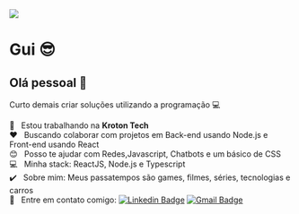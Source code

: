<img width="auto" src="https://i.imgur.com/Wpoh2dD.jpg">

# Gui :sunglasses:

## Olá pessoal :wave:
Curto demais criar soluções utilizando a programação :computer:

 :rocket:  &nbsp; Estou trabalhando na **Kroton Tech**
 <br/> :heart: &nbsp; Buscando colaborar com projetos em Back-end usando Node.js e Front-end usando React
 <br/> :blush: &nbsp; Posso te ajudar com Redes,Javascript, Chatbots e um básico de CSS
 <br/> :computer: &nbsp; Minha stack: ReactJS, Node.js e Typescript
 <br/> :heavy_check_mark:  &nbsp; Sobre mim: Meus passatempos são games, filmes, séries, tecnologias e carros 
 <br/> :email: &nbsp; Entre em contato comigo: [![Linkedin Badge](https://img.shields.io/badge/-Guilherme_César-blue?style=flat-square&logo=Linkedin&logoColor=white&link=https://www.linkedin.com/in/ssguicesar/)](https://www.linkedin.com/in/ssguicesar/) 
[![Gmail Badge](https://img.shields.io/badge/-ssguicesar@gmail.com-c14438?style=flat-square&logo=Gmail&logoColor=white&link=mailto:ssguicesar@gmail.com)](mailto:ssguicesar@gmail.com)
